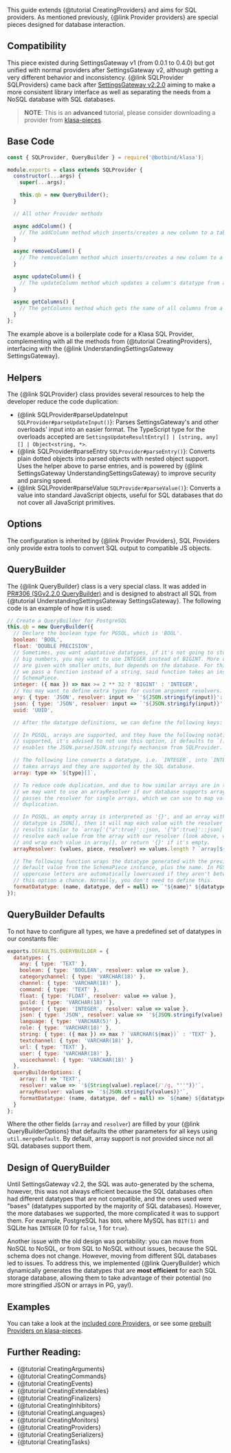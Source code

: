 This guide extends {@tutorial CreatingProviders} and aims for SQL providers. As mentioned previously, {@link Provider providers} are special pieces designed for database interaction.

## Compatibility

This piece existed during SettingsGateway v1 (from 0.0.1 to 0.4.0) but got unified with normal providers after SettingsGateway v2, although getting a very different behavior and inconsistency. {@link SQLProvider SQLProviders} came back after [SettingsGateway v2.2.0](https://github.com/dirigeants/klasa/pull/284) aiming to make a more consistent library interface as well as separating the needs from a NoSQL database with SQL databases.

> **NOTE**: This is an **advanced** tutorial, please consider downloading a provider from [klasa-pieces](https://github.com/dirigeants/klasa-pieces/tree/master/providers).

## Base Code

```javascript
const { SQLProvider, QueryBuilder } = require('@botbind/klasa');

module.exports = class extends SQLProvider {
  constructor(...args) {
    super(...args);

    this.qb = new QueryBuilder();
  }

  // All other Provider methods

  async addColumn() {
    // The addColumn method which inserts/creates a new column to a table from the database.
  }

  async removeColumn() {
    // The removeColumn method which inserts/creates a new column to a table from the database.
  }

  async updateColumn() {
    // The updateColumn method which updates a column's datatype from a table from the database.
  }

  async getColumns() {
    // The getColumns method which gets the name of all columns from a table from the database.
  }
};
```

The example above is a boilerplate code for a Klasa SQL Provider, complementing with all the methods from {@tutorial CreatingProviders}, interfacing with the {@link UnderstandingSettingsGateway SettingsGateway}.

## Helpers

The {@link SQLProvider} class provides several resources to help the developer reduce the code duplication:

- {@link SQLProvider#parseUpdateInput `SQLProvider#parseUpdateInput()`}: Parses SettingsGateway's and other overloads' input into an easier format. The TypeScript type for the overloads accepted are `SettingsUpdateResultEntry[] | [string, any][] | Object<string, *>`.
- {@link SQLProvider#parseEntry `SQLProvider#parseEntry()`}: Converts plain dotted objects into parsed objects with nested object support. Uses the helper above to parse entries, and is powered by {@link SettingsGateway UnderstandingSettingsGateway} to improve security and parsing speed.
- {@link SQLProvider#parseValue `SQLProvider#parseValue()`}: Converts a value into standard JavaScript objects, useful for SQL databases that do not cover all JavaScript primitives.

## Options

The configuration is inherited by {@link Provider Providers}, SQL Providers only provide extra tools to convert SQL output to compatible JS objects.

## QueryBuilder

The {@link QueryBuilder} class is a very special class. It was added in [PR#306 (SGv2.2.0 QueryBuilder)](https://github.com/dirigeants/klasa/pull/306) and is designed to abstract all SQL from {@tutorial UnderstandingSettingsGateway SettingsGateway}. The following code is an example of how it is used:

```javascript
// Create a QueryBuilder for PostgreSQL
this.qb = new QueryBuilder({
  // Declare the boolean type for PGSQL, which is 'BOOL'.
  boolean: 'BOOL',
  float: 'DOUBLE PRECISION',
  // Sometimes, you want adaptative datatypes, if it's not going to store
  // big numbers, you may want to use INTEGER instead of BIGINT. More options
  // are given with smaller units, but depends on the database. For this case,
  // we pass a function instead of a string, said function takes an instance of
  // SchemaPiece.
  integer: ({ max }) => max >= 2 ** 32 ? 'BIGINT' : 'INTEGER',
  // You may want to define extra types for custom argument resolvers.
  any: { type: 'JSON', resolver: input => `'${JSON.stringify(input)}'::json` },
  json: { type: 'JSON', resolver: input => `'${JSON.stringify(input)}'::json` },
  uuid: 'UUID',

  // After the datatype definitions, we can define the following keys:

  // In PGSQL, arrays are supported, and they have the following notation. If it's not
  // supported, it's advised to not use this option, it defaults to `() => 'TEXT'`, which
  // enables the JSON.parse/JSON.stringify mechanism from SQLProvider.

  // The following line converts a datatype, i.e. `INTEGER`, into `INTEGER[]` when the SchemaPiece
  // takes arrays and they are supported by the SQL database.
  array: type => `${type}[]`,

  // To reduce code duplication, and due to how similar arrays are in the same database,
  // we may want to use an arrayResolver if our database supports arrays. This method also
  // passes the resolver for single arrays, which we can use to map values while reducing code
  // duplication.

  // In PGSQL, an empty array is interpreted as '{}', and an array with elements, for example, the
  // datatype is JSON[], then it will map each value with the resolver and wrap them in array[], making
  // results similar to `array['{"a":true}'::json, '{"b":true}'::json]`, which is valid. Therefore, we
  // resolve each value from the array with our resolver (look above, we have set up the resolver for json/any)
  // and wrap each value in array[], or return '{}' if it's empty.
  arrayResolver: (values, piece, resolver) => values.length ? `array[${values.map(value => resolver(value, piece)).join(', ')}]` : "'{}'",

  // The following function wraps the datatype generated with the previous options and the
  // default value from the SchemaPiece instance, plus the name. In PGSQL, names that have
  // uppercase letters are automatically lowercased if they aren't between quotes, giving
  // this option a chance. Normally, you don't need to define this.
  formatDatatype: (name, datatype, def = null) => `"${name}" ${datatype}${def !== null ? ` NOT NULL DEFAULT ${def}` : ''}`
});
```

## QueryBuilder Defaults

To not have to configure all types, we have a predefined set of datatypes in our constants file:

```javascript
exports.DEFAULTS.QUERYBUILDER = {
  datatypes: {
    any: { type: 'TEXT' },
    boolean: { type: 'BOOLEAN', resolver: value => value },
    categorychannel: { type: 'VARCHAR(18)' },
    channel: { type: 'VARCHAR(18)' },
    command: { type: 'TEXT' },
    float: { type: 'FLOAT', resolver: value => value },
    guild: { type: 'VARCHAR(18)' },
    integer: { type: 'INTEGER', resolver: value => value },
    json: { type: 'JSON', resolver: value => `'${JSON.stringify(value).replace(/'/g, "''")}'` },
    language: { type: 'VARCHAR(5)' },
    role: { type: 'VARCHAR(18)' },
    string: { type: ({ max }) => max ? `VARCHAR(${max})` : 'TEXT' },
    textchannel: { type: 'VARCHAR(18)' },
    url: { type: 'TEXT' },
    user: { type: 'VARCHAR(18)' },
    voicechannel: { type: 'VARCHAR(18)' }
  },
  queryBuilderOptions: {
    array: () => 'TEXT',
    resolver: value => `'${String(value).replace(/'/g, "''")}'`,
    arrayResolver: values => `'${JSON.stringify(values)}'`,
    formatDatatype: (name, datatype, def = null) => `${name} ${datatype}${def !== null ? ` NOT NULL DEFAULT ${def}` : ''}`
  }
};
```

Where the other fields (`array` and `resolver`) are filled by your {@link QueryBuilderOptions} that defaults the other parameters for all keys using `util.mergeDefault`. By default, array support is not provided since not all SQL databases support them.

## Design of QueryBuilder

Until SettingsGateway v2.2, the SQL was auto-generated by the schema, however, this was not always efficient because the SQL databases often had different datatypes that are not compatible, and the ones used were "bases" (datatypes supported by the majority of SQL databases). However, the more databases we supported, the more complicated it was to support them. For example, PostgreSQL has `BOOL` where MySQL has `BIT(1)` and SQLite has `INTEGER` (0 for `false`, 1 for `true`).

Another issue with the old design was portability: you can move from NoSQL to NoSQL, or from SQL to NoSQL without issues, because the SQL schema does not change. However, moving from different SQL databases led to issues. To address this, we implemented {@link QueryBuilder} which dynamically generates the datatypes that are **most efficient** for each SQL storage database, allowing them to take advantage of their potential (no more stringified JSON or arrays in PG, yay!).

## Examples

You can take a look at the [included core Providers](https://github.com/dirigeants/klasa/tree/{@branch}/src/providers), or see some [prebuilt Providers on klasa-pieces](https://github.com/dirigeants/klasa-pieces/tree/master/providers).

## Further Reading:

- {@tutorial CreatingArguments}
- {@tutorial CreatingCommands}
- {@tutorial CreatingEvents}
- {@tutorial CreatingExtendables}
- {@tutorial CreatingFinalizers}
- {@tutorial CreatingInhibitors}
- {@tutorial CreatingLanguages}
- {@tutorial CreatingMonitors}
- {@tutorial CreatingProviders}
- {@tutorial CreatingSerializers}
- {@tutorial CreatingTasks}
